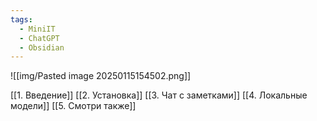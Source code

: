 ```yaml
---
tags:
  - MiniIT
  - ChatGPT
  - Obsidian
---
```


![[img/Pasted image 20250115154502.png]]

[[1. Введение]]
[[2. Установка]]
[[3. Чат с заметками]]
[[4. Локальные модели]]
[[5. Смотри также]]